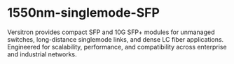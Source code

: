 # 1550nm-singlemode-SFP
Versitron provides compact SFP and 10G SFP+ modules for unmanaged switches, long-distance singlemode links, and dense LC fiber applications. Engineered for scalability, performance, and compatibility across enterprise and industrial networks.
